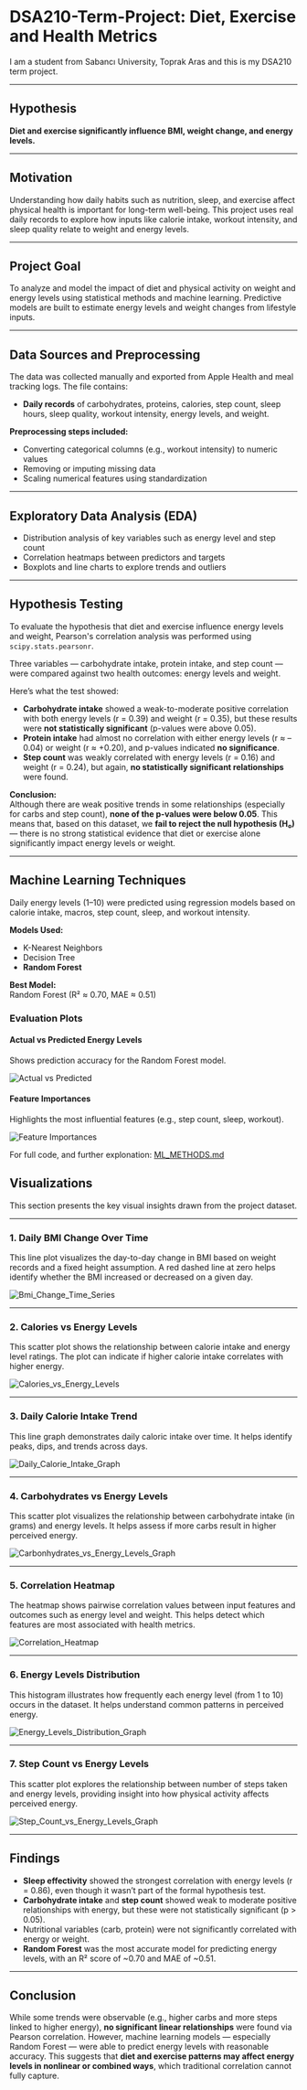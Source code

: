 # DSA210-Term-Project: Diet, Exercise and Health Metrics

I am a student from Sabancı University, Toprak Aras and this is my DSA210 term project. 

---

## Hypothesis

**Diet and exercise significantly influence BMI, weight change, and energy levels.**

---

## Motivation

Understanding how daily habits such as nutrition, sleep, and exercise affect physical health is important for long-term well-being. This project uses real daily records to explore how inputs like calorie intake, workout intensity, and sleep quality relate to weight and energy levels.

---

## Project Goal

To analyze and model the impact of diet and physical activity on weight and energy levels using statistical methods and machine learning. Predictive models are built to estimate energy levels and weight changes from lifestyle inputs.

---

##  Data Sources and Preprocessing

The data was collected manually and exported from Apple Health and meal tracking logs. The file contains:
- **Daily records** of carbohydrates, proteins, calories, step count, sleep hours, sleep quality, workout intensity, energy levels, and weight.

**Preprocessing steps included:**
- Converting categorical columns (e.g., workout intensity) to numeric values
- Removing or imputing missing data
- Scaling numerical features using standardization

---

## Exploratory Data Analysis (EDA)

- Distribution analysis of key variables such as energy level and step count
- Correlation heatmaps between predictors and targets
- Boxplots and line charts to explore trends and outliers

---

## Hypothesis Testing

To evaluate the hypothesis that diet and exercise influence energy levels and weight, Pearson's correlation analysis was performed using `scipy.stats.pearsonr`.

Three variables — carbohydrate intake, protein intake, and step count — were compared against two health outcomes: energy levels and weight.

Here’s what the test showed:

- **Carbohydrate intake** showed a weak-to-moderate positive correlation with both energy levels (r = 0.39) and weight (r = 0.35), but these results were **not statistically significant** (p-values were above 0.05).  
- **Protein intake** had almost no correlation with either energy levels (r ≈ –0.04) or weight (r ≈ +0.20), and p-values indicated **no significance**.  
- **Step count** was weakly correlated with energy levels (r = 0.16) and weight (r = 0.24), but again, **no statistically significant relationships** were found.

**Conclusion:**  
Although there are weak positive trends in some relationships (especially for carbs and step count), **none of the p-values were below 0.05**. This means that, based on this dataset, we **fail to reject the null hypothesis (H₀)** — there is no strong statistical evidence that diet or exercise alone significantly impact energy levels or weight.

---

## Machine Learning Techniques

Daily energy levels (1–10) were predicted using regression models based on calorie intake, macros, step count, sleep, and workout intensity.

**Models Used:**
- K-Nearest Neighbors
- Decision Tree
- **Random Forest**

**Best Model:**  
Random Forest (R² ≈ 0.70, MAE ≈ 0.51)

### Evaluation Plots

#### Actual vs Predicted Energy Levels 
Shows prediction accuracy for the Random Forest model.

![Actual vs Predicted](Graphs_exported_to_use_for_final/Actual_vs_Predicted_Energy.png)

#### Feature Importances  
Highlights the most influential features (e.g., step count, sleep, workout).

![Feature Importances](Graphs_exported_to_use_for_final/Feature_Importance_rf.png)

For full code, and further explonation: [ML_METHODS.md](ML_METHODS.md)

##  Visualizations

This section presents the key visual insights drawn from the project dataset.

---

### 1. Daily BMI Change Over Time
This line plot visualizes the day-to-day change in BMI based on weight records and a fixed height assumption. A red dashed line at zero helps identify whether the BMI increased or decreased on a given day.

![Bmi_Change_Time_Series](https://github.com/user-attachments/assets/13b7ba0c-0a83-45a3-8f9a-0acb7ef86d09)

---

### 2. Calories vs Energy Levels
This scatter plot shows the relationship between calorie intake and energy level ratings. The plot can indicate if higher calorie intake correlates with higher energy.

![Calories_vs_Energy_Levels](https://github.com/user-attachments/assets/1af381c7-d240-4e95-838d-7856f1238d59)

---

### 3. Daily Calorie Intake Trend
This line graph demonstrates daily caloric intake over time. It helps identify peaks, dips, and trends across days.

![Daily_Calorie_Intake_Graph](https://github.com/user-attachments/assets/ccf388ac-12af-4dee-a7dc-fcb2d5dc2983)

---

### 4. Carbohydrates vs Energy Levels
This scatter plot visualizes the relationship between carbohydrate intake (in grams) and energy levels. It helps assess if more carbs result in higher perceived energy.

![Carbonhydrates_vs_Energy_Levels_Graph](https://github.com/user-attachments/assets/2015dc7e-8ab4-42b1-9fd1-cefb169e91bd)

---

### 5. Correlation Heatmap
The heatmap shows pairwise correlation values between input features and outcomes such as energy level and weight. This helps detect which features are most associated with health metrics.

![Correlation_Heatmap](https://github.com/user-attachments/assets/18d545c7-7e30-426f-b18b-bbb100423089)

---

### 6. Energy Levels Distribution
This histogram illustrates how frequently each energy level (from 1 to 10) occurs in the dataset. It helps understand common patterns in perceived energy.

![Energy_Levels_Distribution_Graph](https://github.com/user-attachments/assets/7bd50ba6-ab0c-4e8c-a77a-b888084a0f82)

---

### 7. Step Count vs Energy Levels
This scatter plot explores the relationship between number of steps taken and energy levels, providing insight into how physical activity affects perceived energy.

![Step_Count_vs_Energy_Levels_Graph](https://github.com/user-attachments/assets/1cf92445-98f3-46df-844e-7bbd8e345ef6)

---

## Findings

- **Sleep effectivity** showed the strongest correlation with energy levels (r = 0.86), even though it wasn’t part of the formal hypothesis test.
- **Carbohydrate intake** and **step count** showed weak to moderate positive relationships with energy, but these were not statistically significant (p > 0.05).
- Nutritional variables (carb, protein) were not significantly correlated with energy or weight.
- **Random Forest** was the most accurate model for predicting energy levels, with an R² score of ~0.70 and MAE of ~0.51.

---

## Conclusion

While some trends were observable (e.g., higher carbs and more steps linked to higher energy), **no significant linear relationships** were found via Pearson correlation. However, machine learning models — especially Random Forest — were able to predict energy levels with reasonable accuracy. This suggests that **diet and exercise patterns may affect energy levels in nonlinear or combined ways**, which traditional correlation cannot fully capture.
